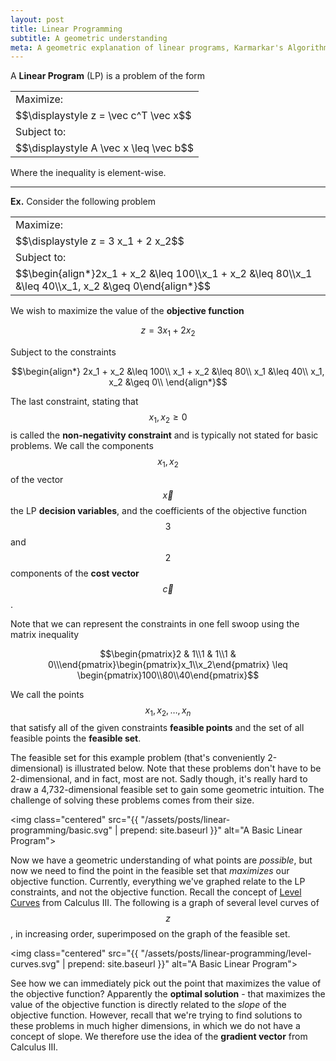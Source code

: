 ```yaml
---
layout: post
title: Linear Programming
subtitle: A geometric understanding
meta: A geometric explanation of linear programs, Karmarkar's Algorithm, and the Simplex Algorithm.
---
```


<link rel="stylesheet" href="{{ "/assets/styles/images.css" | prepend: site.baseurl }}">
<link rel="stylesheet" href="{{ "/assets/styles/lp.css" | prepend: site.baseurl }}">

A **Linear Program** (LP) is a problem of the form

<table class="lp">
    <tr class="text"><td>Maximize:</td></tr>
    <tr class="math"><td>$$\displaystyle z = \vec c^T \vec x$$</td></tr>
    <tr class="text"><td>Subject to:</td></tr>
    <tr class="math"><td>$$\displaystyle A \vec x \leq \vec b$$</td></tr>
</table>

Where the inequality is element-wise.

---

**Ex.** Consider the following problem

<table class="lp">
    <tr class="text"><td>Maximize:</td></tr>
    <tr class="math"><td>$$\displaystyle z = 3 x_1 + 2 x_2$$</td></tr>
    <tr class="text"><td>Subject to:</td></tr>
    <tr class="math"><td>$$\begin{align*}2x_1 + x_2 &\leq 100\\x_1 + x_2 &\leq 80\\x_1 &\leq 40\\x_1, x_2 &\geq 0\end{align*}$$</td></tr>
</table>

We wish to maximize the value of the **objective function**

$$z = 3x_1 + 2x_2$$

Subject to the constraints

$$\begin{align*}
    2x_1 + x_2 &\leq 100\\
    x_1 + x_2 &\leq 80\\
    x_1 &\leq 40\\
    x_1, x_2 &\geq 0\\
\end{align*}$$

The last constraint, stating that $$x_1, x_2 \geq 0$$ is called the **non-negativity constraint** and is typically not stated for basic problems. We call the components $$x_1, x_2$$ of the vector $$\vec x$$ the LP **decision variables**, and the coefficients of the objective function $$3$$ and $$2$$ components of the **cost vector** $$\vec c$$.

Note that we can represent the constraints in one fell swoop using the matrix inequality

$$\begin{pmatrix}2 & 1\\1 & 1\\1 & 0\\\end{pmatrix}\begin{pmatrix}x_1\\x_2\end{pmatrix} \leq \begin{pmatrix}100\\80\\40\end{pmatrix}$$

We call the points $$x_1, x_2, \dots, x_n$$ that satisfy all of the given constraints **feasible points** and the set of all feasible points the **feasible set**.

The feasible set for this example problem (that's conveniently 2-dimensional) is illustrated below. Note that these problems don't have to be 2-dimensional, and in fact, most are not. Sadly though, it's really hard to draw a 4,732-dimensional feasible set to gain some geometric intuition. The challenge of solving these problems comes from their size.

<img class="centered" src="{{ "/assets/posts/linear-programming/basic.svg" | prepend: site.baseurl }}" alt="A Basic Linear Program">

Now we have a geometric understanding of what points are *possible*, but now we need to find the point in the feasible set that *maximizes* our objective function. Currently, everything we've graphed relate to the LP constraints, and not the objective function. Recall the concept of [Level Curves](https://en.wikipedia.org/wiki/Level_set) from Calculus III. The following is a graph of several level curves of $$z$$, in increasing order, superimposed on the graph of the feasible set.

<img class="centered" src="{{ "/assets/posts/linear-programming/level-curves.svg" | prepend: site.baseurl }}" alt="A Basic Linear Program">

See how we can immediately pick out the point that maximizes the value of the objective function? Apparently the **optimal solution** - that maximizes the value of the objective function is directly related to the *slope* of the objective function. However, recall that we're trying to find solutions to these problems in much higher dimensions, in which we do not have a concept of slope. We therefore use the idea of the **gradient vector** from Calculus III.
